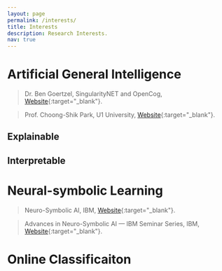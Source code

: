 ```yaml
---
layout: page
permalink: /interests/
title: Interests
description: Research Interests.
nav: true
---
```


# Artificial General Intelligence
  > Dr. Ben Goertzel, SingularityNET and OpenCog, [Website](http://goertzel.org){:target="_blank"}.

  > Prof. Choong-Shik Park, U1 University, [Website](https://www.researchgate.net/profile/Choong-Shik-Park){:target="_blank"}.

## Explainable

## Interpretable

# Neural-symbolic Learning
  > Neuro-Symbolic AI, IBM, [Website](https://researcher.watson.ibm.com/researcher/view_group.php?id=10518){:target="_blank"}.

  > Advances in Neuro-Symbolic AI — IBM Seminar Series, IBM, [Website](https://researcher.watson.ibm.com/researcher/view_group.php?id=10510){:target="_blank"}.

# Online Classificaiton

